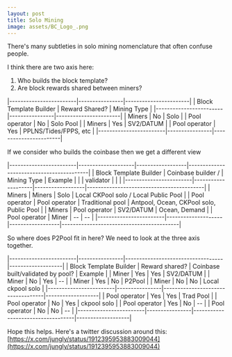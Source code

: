 ```yaml
---
layout: post
title: Solo Mining
image: assets/BC_Logo_.png
---
```


There's many subtleties in solo mining nomenclature that often confuse people.

I think there are two axis here:

1. Who builds the block template?
2. Are block rewards shared between miners?

|------------------------|----------------|-----------------------|
| Block Template Builder | Reward Shared? | Mining Type           |
|------------------------|----------------|-----------------------|
| Miners                 | No             | Solo                  |
| Pool operator          | No             | Solo Pool             |
| Miners                 | Yes            | SV2/DATUM             |
| Pool operator          | Yes            | PPLNS/Tides/FPPS, etc |
|------------------------|----------------|-----------------------|

If we consider who builds the coinbase then we get a different view

|------------------------|--------------------|------------------|------------------------------------------|
| Block Template Builder | Coinbase builder / | Mining Type      | Example                                  |
|                        | validator          |                  |                                          |
|------------------------|--------------------|------------------|------------------------------------------|
| Miners                 | Miners             | Solo             | Local CKPool solo / Local Public Pool    |
| Pool operator          | Pool operator      | Traditional pool | Antpool, Ocean, CKPool solo, Public Pool |
| Miners                 | Pool operator      | SV2/DATUM        | Ocean, Demand                            |
| Pool operator          | Miner              | --               | --                                       |
|------------------------|--------------------|------------------|------------------------------------------|

So where does P2Pool fit in here? We need to look at the three axis
together.

|------------------------|----------------|-----------------------------------|-------------------|
| Block Template Builder | Reward shared? | Coinbase built/validated by pool? | Example           |
| Miner                  | Yes            | Yes                               | SV2/DATUM         |
| Miner                  | No             | Yes                               | --                |
| Miner                  | Yes            | No                                | P2Pool            |
| Miner                  | No             | No                                | Local ckpool solo |
|------------------------|----------------|-----------------------------------|-------------------|
| Pool operator          | Yes            | Yes                               | Trad Pool         |
| Pool operator          | No             | Yes                               | ckpool solo       |
| Pool operator          | Yes            | No                                | --                |
| Pool operator          | No             | No                                | --                |
|------------------------|----------------|-----------------------------------|-------------------|

Hope this helps. Here's a twitter discussion around this:
[https://x.com/jungly/status/1912395953883009044](https://x.com/jungly/status/1912395953883009044)
